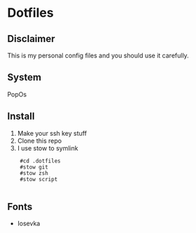 # Dotfiles

## Disclaimer
This is my personal config files and you should use it carefully.

## System
PopOs

## Install

1. Make your ssh key stuff
2. Clone this repo
3. I use stow to symlink
``` 
    #cd .dotfiles
    #stow git
    #stow zsh
    #stow script
    
```

## Fonts
 - Iosevka